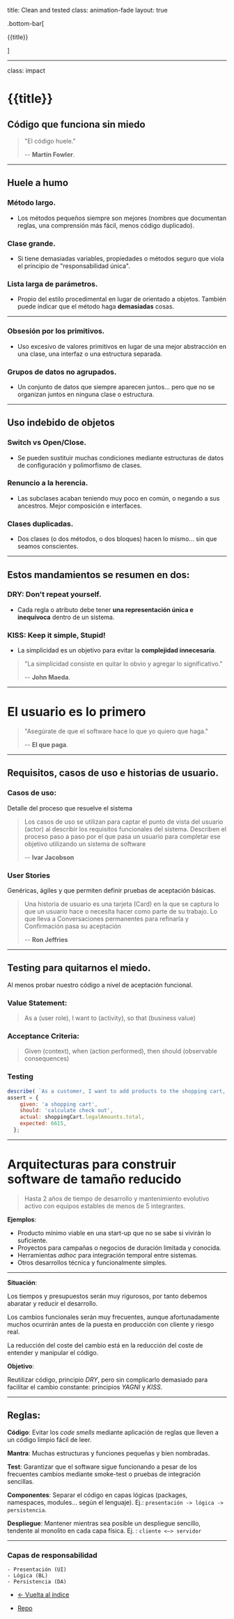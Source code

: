 title: Clean and tested
class: animation-fade
layout: true

.bottom-bar[

{{title}}

]

---

class: impact

# {{title}}

## Código que funciona sin miedo

> "El código huele."
>
> -- **Martin Fowler**.

---

##  Huele a humo

### Método largo.

- Los métodos pequeños siempre son mejores (nombres que documentan reglas, una comprensión más fácil, menos código duplicado).

### Clase grande.

- Si tiene demasiadas variables, propiedades o métodos seguro que viola el principio de "responsabilidad única".

### Lista larga de parámetros.

- Propio del estilo procedimental en lugar de orientado a objetos. También puede indicar que el método haga **demasiadas** cosas.

---

### Obsesión por los primitivos.

- Uso excesivo de valores primitivos en lugar de una mejor abstracción en una clase, una interfaz o una estructura separada.

### Grupos de datos no agrupados.

- Un conjunto de datos que siempre aparecen juntos... pero que no se organizan juntos en ninguna clase o estructura.

---

## Uso indebido de objetos

### Switch vs Open/Close.

- Se pueden sustituir muchas condiciones mediante estructuras de datos de configuración y polimorfismo de clases.

### Renuncio a la herencia.

- Las subclases acaban teniendo muy poco en común, o negando a sus ancestros. Mejor composición e interfaces.

### Clases duplicadas.

- Dos clases (o dos métodos, o dos bloques) hacen lo mismo... sin que seamos conscientes.

---

## Estos mandamientos se resumen en dos:

### DRY: Don't repeat yourself.

- Cada regla o atributo debe tener **una representación única e inequívoca** dentro de un sistema.

### KISS: Keep it simple, Stupid!

- La simplicidad es un objetivo para evitar la **complejidad innecesaria**.


> "La simplicidad consiste en quitar lo obvio y agregar lo significativo."
>
> -- **John Maeda**.

---

# El usuario es lo primero

> "Asegúrate de que el software hace lo que yo quiero que haga."
>
> -- **El que paga**.

---

## Requisitos, casos de uso e historias de usuario.

### Casos de uso:

Detalle del proceso que resuelve el sistema

>Los casos de uso se utilizan para captar el punto de vista del usuario (actor) al describir los requisitos funcionales del sistema.
>Describen el proceso paso a paso por el que pasa un usuario para completar ese objetivo utilizando un sistema de software
>
>  -- **Ivar Jacobson**

### User Stories

Genéricas, ágiles y que permiten definir pruebas de aceptación básicas.

> Una historia de usuario es una tarjeta (Card) en la que se captura lo que un usuario hace o necesita hacer como parte de su trabajo.
> Lo que lleva a Conversaciones permanentes para refinarla y Confirmación pasa su aceptación
>
>  -- **Ron Jeffries**

---

## Testing para quitarnos el miedo.

Al menos probar nuestro código a nivel de aceptación funcional.

### Value Statement:

> As a (user role), I want to (activity), so that (business value)

### Acceptance Criteria:

> Given (context), when (action performed), then should (observable consequences)

### Testing

```javascript
describe( `As a customer, I want to add products to the shopping cart, so I can buy products`){}
assert = {
    given: 'a shopping cart',
    should: 'calculate check out',
    actual: shoppingCart.legalAmounts.total,
    expected: 6615,
  };
```

---

# Arquitecturas para construir software de tamaño reducido

>Hasta 2 años de tiempo de desarrollo y mantenimiento evolutivo activo con equipos estables de menos de 5 integrantes.

**Ejemplos**:
- Producto mínimo viable en una start-up que no se sabe si vivirán lo suficiente.
- Proyectos para campañas o negocios de duración limitada y conocida.
- Herramientas _adhoc_ para integración temporal entre sistemas.
- Otros desarrollos técnica y funcionalmente simples.

---

**Situación**:

Los tiempos y presupuestos serán muy rigurosos, por tanto debemos abaratar y reducir el desarrollo.

Los cambios funcionales serán muy frecuentes, aunque afortunadamente muchos ocurrirán antes de la puesta en producción con cliente y riesgo real.

La reducción del coste del cambio está en la reducción del coste de entender y manipular el código.

**Objetivo**:

Reutilizar código, principio _DRY_, pero sin complicarlo demasiado para facilitar el cambio constante: principios _YAGNI_ y _KISS_.

---

## Reglas:

**Código**: Evitar los _code smells_ mediante aplicación de reglas que lleven a un código limpio fácil de leer.

**Mantra**: Muchas estructuras y funciones pequeñas y bien nombradas.

**Test**: Garantizar que el software sigue funcionando a pesar de los frecuentes cambios mediante smoke-test o pruebas de integración sencillas.

**Componentes**: Separar el código en capas lógicas (packages, namespaces, modules… según el lenguaje). Ej.: `presentación -> lógica -> persistencia`.

**Despliegue**: Mantener mientras sea posible un despliegue sencillo, tendente al monolito en cada capa física. Ej. : `cliente <—> servidor`

---

### Capas de responsabilidad

    - Presentación (UI)
    - Lógica (BL)
    - Persistencia (DA)


- [<- Vuelta al índice ](./)

- [Repo](https://github.com/AcademiaBinaria/clean-software-architecture)
